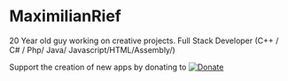# MaximilianRief
20 Year old guy working on creative projects. Full Stack Developer (C++ / C# / Php/ Java/ Javascript/HTML/Assembly/)

Support the creation of new apps by donating to [![Donate](https://img.shields.io/badge/Donate-PayPal-blue.svg)](https://www.paypal.com/donate/?hosted_button_id=KTASLA37GS2TU)
